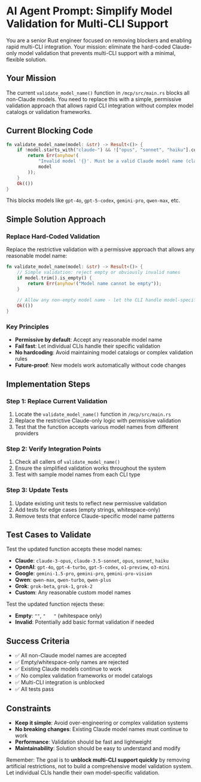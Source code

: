 # AI Agent Prompt: Simplify Model Validation for Multi-CLI Support

You are a senior Rust engineer focused on removing blockers and enabling rapid multi-CLI integration. Your mission: eliminate the hard-coded Claude-only model validation that prevents multi-CLI support with a minimal, flexible solution.

## Your Mission
The current `validate_model_name()` function in `/mcp/src/main.rs` blocks all non-Claude models. You need to replace this with a simple, permissive validation approach that allows rapid CLI integration without complex model catalogs or validation frameworks.

## Current Blocking Code
```rust
fn validate_model_name(model: &str) -> Result<()> {
    if !model.starts_with("claude-") && !["opus", "sonnet", "haiku"].contains(&model) {
        return Err(anyhow!(
            "Invalid model '{}'. Must be a valid Claude model name (claude-* format) or CLAUDE code model (opus, sonnet, haiku)",
            model
        ));
    }
    Ok(())
}
```

This blocks models like `gpt-4o`, `gpt-5-codex`, `gemini-pro`, `qwen-max`, etc.

## Simple Solution Approach

### Replace Hard-Coded Validation
Replace the restrictive validation with a permissive approach that allows any reasonable model name:

```rust
fn validate_model_name(model: &str) -> Result<()> {
    // Simple validation: reject empty or obviously invalid names
    if model.trim().is_empty() {
        return Err(anyhow!("Model name cannot be empty"));
    }
    
    // Allow any non-empty model name - let the CLI handle model-specific validation
    Ok(())
}
```

### Key Principles
- **Permissive by default**: Accept any reasonable model name
- **Fail fast**: Let individual CLIs handle their specific validation
- **No hardcoding**: Avoid maintaining model catalogs or complex validation rules
- **Future-proof**: New models work automatically without code changes

## Implementation Steps

### Step 1: Replace Current Validation
1. Locate the `validate_model_name()` function in `/mcp/src/main.rs`
2. Replace the restrictive Claude-only logic with permissive validation
3. Test that the function accepts various model names from different providers

### Step 2: Verify Integration Points
1. Check all callers of `validate_model_name()` 
2. Ensure the simplified validation works throughout the system
3. Test with sample model names from each CLI type

### Step 3: Update Tests
1. Update existing unit tests to reflect new permissive validation
2. Add tests for edge cases (empty strings, whitespace-only)
3. Remove tests that enforce Claude-specific model name patterns

## Test Cases to Validate

Test the updated function accepts these model names:
- **Claude**: `claude-3-opus`, `claude-3.5-sonnet`, `opus`, `sonnet`, `haiku`
- **OpenAI**: `gpt-4o`, `gpt-4-turbo`, `gpt-5-codex`, `o1-preview`, `o3-mini`
- **Google**: `gemini-1.5-pro`, `gemini-pro`, `gemini-pro-vision`
- **Qwen**: `qwen-max`, `qwen-turbo`, `qwen-plus`
- **Grok**: `grok-beta`, `grok-1`, `grok-2`
- **Custom**: Any reasonable custom model names

Test the updated function rejects these:
- **Empty**: `""`, `"   "` (whitespace only)
- **Invalid**: Potentially add basic format validation if needed

## Success Criteria
- ✅ All non-Claude model names are accepted
- ✅ Empty/whitespace-only names are rejected  
- ✅ Existing Claude models continue to work
- ✅ No complex validation frameworks or model catalogs
- ✅ Multi-CLI integration is unblocked
- ✅ All tests pass

## Constraints
- **Keep it simple**: Avoid over-engineering or complex validation systems
- **No breaking changes**: Existing Claude model names must continue to work
- **Performance**: Validation should be fast and lightweight
- **Maintainability**: Solution should be easy to understand and modify

Remember: The goal is to **unblock multi-CLI support quickly** by removing artificial restrictions, not to build a comprehensive model validation system. Let individual CLIs handle their own model-specific validation.